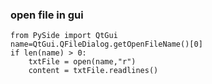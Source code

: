 ### open file in gui
```
from PySide import QtGui
name=QtGui.QFileDialog.getOpenFileName()[0]
if len(name) > 0:
    txtFile = open(name,"r")
    content = txtFile.readlines()
```
